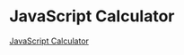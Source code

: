 # JavaScript Calculator

[JavaScript Calculator](https://arnoldsteve.github.io/javascript-calculator)

